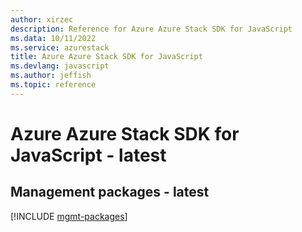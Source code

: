```yaml
---
author: xirzec
description: Reference for Azure Azure Stack SDK for JavaScript
ms.data: 10/11/2022
ms.service: azurestack
title: Azure Azure Stack SDK for JavaScript
ms.devlang: javascript
ms.author: jeffish
ms.topic: reference
---
```

# Azure Azure Stack SDK for JavaScript - latest

## Management packages - latest
[!INCLUDE [mgmt-packages](azure-stack-mgmt-index.md)]